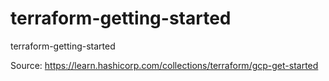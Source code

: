 # terraform-getting-started
terraform-getting-started

Source: https://learn.hashicorp.com/collections/terraform/gcp-get-started